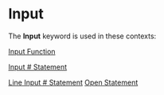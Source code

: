 
# Input <keyword>

The  **Input** keyword is used in these contexts:

[Input Function](25ab9e37-4536-4cd0-2b29-985add94a489.md)

[Input # Statement](b248ddce-f733-8bb2-2bea-349f5d2c6552.md)

[Line Input # Statement](30cfc57e-0d28-b53e-c5cd-0ed99957e25d.md)
[Open Statement](359a24b9-6dbb-3648-0ce4-98ec38441ccf.md)
